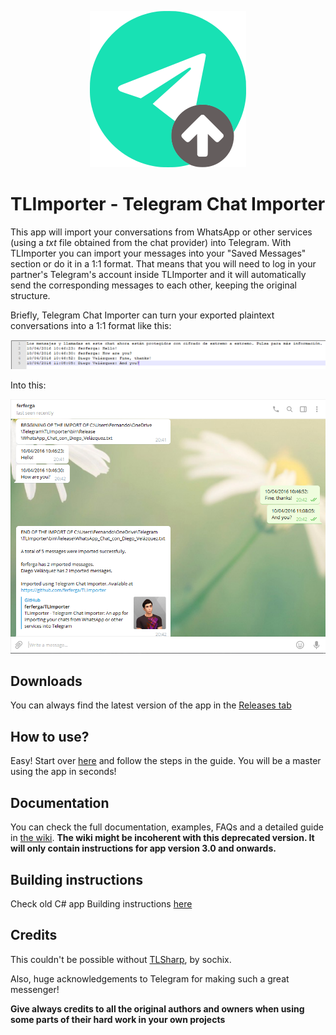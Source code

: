 <p align="center">
  <img src="https://github.com/TelegramTools/TLImporter/raw/master/images/Intro.png">
 </p>

# TLImporter - Telegram Chat Importer

This app will import your conversations from WhatsApp or other services (using a _txt_ file obtained from the chat provider) into Telegram. With TLImporter you can import your messages into your "Saved Messages" section or do it in a 1:1 format. That means that you will need to log in your partner's Telegram's account inside TLImporter and it will automatically send the corresponding messages to each other, keeping the original structure.

Briefly, Telegram Chat Importer can turn your exported plaintext conversations into a 1:1 format like this:

![](/images/txt.PNG)

Into this:

![](/images/ImportedChat.PNG)

## Downloads

You can always find the latest version of the app in the [Releases tab](https://github.com/TelegramTools/TLImporter/releases)

## How to use?

Easy! Start over [here](https://github.com/TelegramTools/TLImporter/wiki/Getting-your-chats-from-third-party-services) and follow the steps in the guide. You will be a master using the app in seconds!

## Documentation

You can check the full documentation, examples, FAQs and a detailed guide in [the wiki](https://github.com/TelegramTools/TLImporter/wiki). **The wiki might be incoherent with this deprecated version. It will only contain instructions for app version 3.0 and onwards.**

## Building instructions

Check old C# app Building instructions [here](https://github.com/TelegramTools/TLImporter/blob/master/BUILD.md)

## Credits

This couldn't be possible without [TLSharp](https://github.com/sochix/TLSharp), by sochix.

Also, huge acknowledgements to Telegram for making such a great messenger!

**Give always credits to all the original authors and owners when using some parts of their hard work in your own projects**
